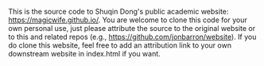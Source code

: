 This is the source code to Shuqin Dong's public academic website: https://magicwife.github.io/. You are welcome to clone this code for your own personal use, just please attribute the source to the original website or to this and related repos (e.g., https://github.com/jonbarron/website). If you do clone this website, feel free to add an attribution link to your own downstream website in index.html if you want.
